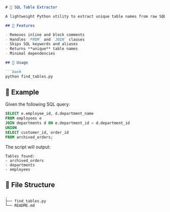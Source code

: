 ````markdown
# 🧠 SQL Table Extractor

A lightweight Python utility to extract unique table names from raw SQL queries using regular expressions. Ideal for static SQL analysis, metadata exploration, and quick audits.

## 📌 Features

- Removes inline and block comments
- Handles `FROM` and `JOIN` clauses
- Skips SQL keywords and aliases
- Returns **unique** table names
- Minimal dependencies

## 🚀 Usage

```bash
python find_tables.py
````

## 🧪 Example

Given the following SQL query:

```sql
SELECT e.employee_id, d.department_name
FROM employees e
JOIN departments d ON e.department_id = d.department_id
UNION
SELECT customer_id, order_id
FROM archived_orders;
```

The script will output:

```
Tables found:
- archived_orders
- departments
- employees
```

## 📂 File Structure

```
.
├── find_tables.py
└── README.md
```